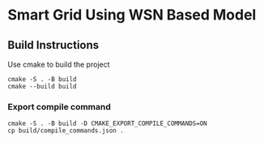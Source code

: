 # Smart Grid Using WSN Based Model

## Build Instructions
Use cmake to build the project
```
cmake -S . -B build
cmake --build build
```

### Export compile command
```
cmake -S . -B build -D CMAKE_EXPORT_COMPILE_COMMANDS=ON
cp build/compile_commands.json .
```

